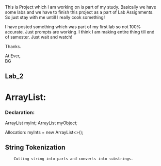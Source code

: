 This is Project which I am working on is part of my study. Basically we have some labs and we have to finish this project as a part of Lab Assignments. 
So just stay with me untill I really cook something!

I have posted something which was part of my first lab so not 100% accurate. Just prompts are working. I think I am making entire thing till end of samester. Just wait and watch!

Thanks.

At Ever,<br />
BG


## Lab_2 ##
<h1> ArrayList: </h1>

<h3> Declaration: </h3>
        <p>ArrayList<Integer> myInt;
        ArrayList<MyClass> myObject;</p>

Allocation:
        myInts = new ArrayList<>();


## String Tokenization
        Cutting string into parts and converts into substrings.

